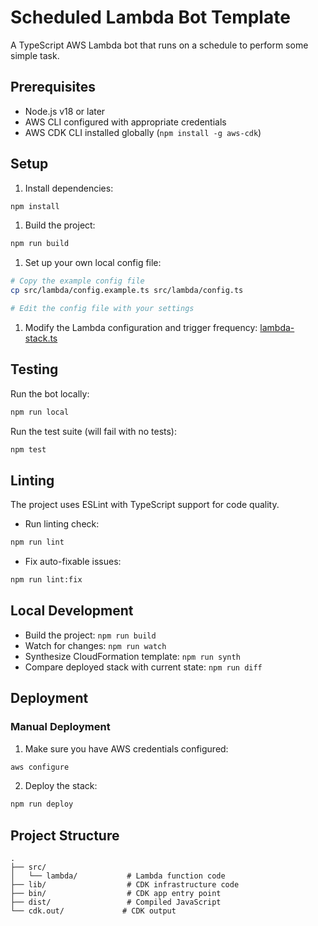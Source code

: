 # Scheduled Lambda Bot Template

A TypeScript AWS Lambda bot that runs on a schedule to perform some simple task.

## Prerequisites

- Node.js v18 or later
- AWS CLI configured with appropriate credentials
- AWS CDK CLI installed globally (`npm install -g aws-cdk`)

## Setup

1. Install dependencies:
```bash
npm install
```

1. Build the project:
```bash
npm run build
```

1. Set up your own local config file:
```bash
# Copy the example config file
cp src/lambda/config.example.ts src/lambda/config.ts

# Edit the config file with your settings
```

1. Modify the Lambda configuration and trigger frequency: [lambda-stack.ts](lib/lambda-stack.ts)

## Testing

Run the bot locally:
```bash
npm run local
```

Run the test suite (will fail with no tests):
```bash
npm test
```

## Linting

The project uses ESLint with TypeScript support for code quality.

- Run linting check:
```bash
npm run lint
```

- Fix auto-fixable issues:
```bash
npm run lint:fix
```

## Local Development

- Build the project: `npm run build`
- Watch for changes: `npm run watch`
- Synthesize CloudFormation template: `npm run synth`
- Compare deployed stack with current state: `npm run diff`

## Deployment

### Manual Deployment

1. Make sure you have AWS credentials configured:
```bash
aws configure
```

2. Deploy the stack:
```bash
npm run deploy
```

## Project Structure

```
.
├── src/
│   └── lambda/           # Lambda function code
├── lib/                  # CDK infrastructure code
├── bin/                  # CDK app entry point
├── dist/                 # Compiled JavaScript
└── cdk.out/             # CDK output
